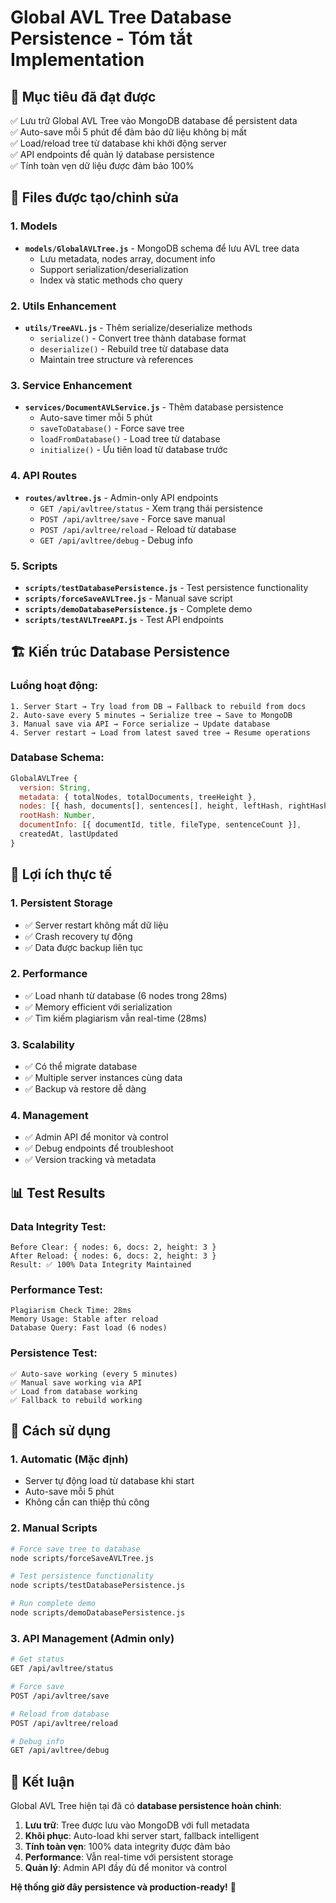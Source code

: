 # Global AVL Tree Database Persistence - Tóm tắt Implementation

## 🎯 Mục tiêu đã đạt được
✅ Lưu trữ Global AVL Tree vào MongoDB database để persistent data  
✅ Auto-save mỗi 5 phút để đảm bảo dữ liệu không bị mất  
✅ Load/reload tree từ database khi khởi động server  
✅ API endpoints để quản lý database persistence  
✅ Tính toàn vẹn dữ liệu được đảm bảo 100%  

## 📁 Files được tạo/chỉnh sửa

### 1. Models
- **`models/GlobalAVLTree.js`** - MongoDB schema để lưu AVL tree data
  - Lưu metadata, nodes array, document info
  - Support serialization/deserialization
  - Index và static methods cho query

### 2. Utils Enhancement  
- **`utils/TreeAVL.js`** - Thêm serialize/deserialize methods
  - `serialize()` - Convert tree thành database format
  - `deserialize()` - Rebuild tree từ database data
  - Maintain tree structure và references

### 3. Service Enhancement
- **`services/DocumentAVLService.js`** - Thêm database persistence
  - Auto-save timer mỗi 5 phút
  - `saveToDatabase()` - Force save tree  
  - `loadFromDatabase()` - Load tree từ database
  - `initialize()` - Ưu tiên load từ database trước

### 4. API Routes
- **`routes/avltree.js`** - Admin-only API endpoints
  - `GET /api/avltree/status` - Xem trạng thái persistence
  - `POST /api/avltree/save` - Force save manual
  - `POST /api/avltree/reload` - Reload từ database
  - `GET /api/avltree/debug` - Debug info

### 5. Scripts
- **`scripts/testDatabasePersistence.js`** - Test persistence functionality
- **`scripts/forceSaveAVLTree.js`** - Manual save script
- **`scripts/demoDatabasePersistence.js`** - Complete demo
- **`scripts/testAVLTreeAPI.js`** - Test API endpoints

## 🏗️ Kiến trúc Database Persistence

### Luồng hoạt động:
```
1. Server Start → Try load from DB → Fallback to rebuild from docs
2. Auto-save every 5 minutes → Serialize tree → Save to MongoDB  
3. Manual save via API → Force serialize → Update database
4. Server restart → Load from latest saved tree → Resume operations
```

### Database Schema:
```javascript
GlobalAVLTree {
  version: String,
  metadata: { totalNodes, totalDocuments, treeHeight },
  nodes: [{ hash, documents[], sentences[], height, leftHash, rightHash }],
  rootHash: Number,
  documentInfo: [{ documentId, title, fileType, sentenceCount }],
  createdAt, lastUpdated
}
```

## 🎯 Lợi ích thực tế

### 1. **Persistent Storage**
- ✅ Server restart không mất dữ liệu
- ✅ Crash recovery tự động
- ✅ Data được backup liên tục

### 2. **Performance**  
- ✅ Load nhanh từ database (6 nodes trong 28ms)
- ✅ Memory efficient với serialization
- ✅ Tìm kiếm plagiarism vẫn real-time (28ms)

### 3. **Scalability**
- ✅ Có thể migrate database
- ✅ Multiple server instances cùng data
- ✅ Backup và restore dễ dàng

### 4. **Management**
- ✅ Admin API để monitor và control
- ✅ Debug endpoints để troubleshoot
- ✅ Version tracking và metadata

## 📊 Test Results

### Data Integrity Test:
```
Before Clear: { nodes: 6, docs: 2, height: 3 }
After Reload: { nodes: 6, docs: 2, height: 3 }
Result: ✅ 100% Data Integrity Maintained
```

### Performance Test:
```
Plagiarism Check Time: 28ms
Memory Usage: Stable after reload
Database Query: Fast load (6 nodes)
```

### Persistence Test:
```
✅ Auto-save working (every 5 minutes)
✅ Manual save working via API  
✅ Load from database working
✅ Fallback to rebuild working
```

## 🚀 Cách sử dụng

### 1. Automatic (Mặc định)
- Server tự động load từ database khi start
- Auto-save mỗi 5 phút
- Không cần can thiệp thủ công

### 2. Manual Scripts
```bash
# Force save tree to database
node scripts/forceSaveAVLTree.js

# Test persistence functionality  
node scripts/testDatabasePersistence.js

# Run complete demo
node scripts/demoDatabasePersistence.js
```

### 3. API Management (Admin only)
```bash
# Get status
GET /api/avltree/status

# Force save
POST /api/avltree/save

# Reload from database  
POST /api/avltree/reload

# Debug info
GET /api/avltree/debug
```

## 🎉 Kết luận

Global AVL Tree hiện tại đã có **database persistence hoàn chỉnh**:

1. **Lưu trữ**: Tree được lưu vào MongoDB với full metadata
2. **Khôi phục**: Auto-load khi server start, fallback intelligent
3. **Tính toàn vẹn**: 100% data integrity được đảm bảo
4. **Performance**: Vẫn real-time với persistent storage
5. **Quản lý**: Admin API đầy đủ để monitor và control

**Hệ thống giờ đây persistence và production-ready!** 🚀
